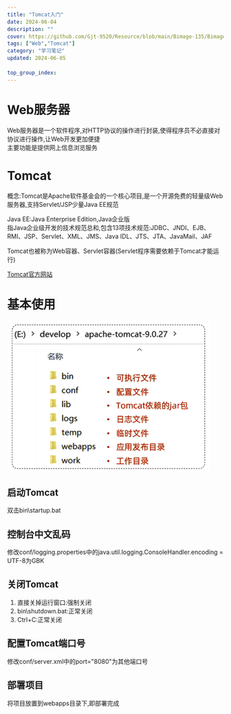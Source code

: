 ```yaml
---
title: "Tomcat入门"
date: 2024-06-04
description: ""
cover: https://github.com/Gjt-9520/Resource/blob/main/Bimage-135/Bimage37.jpg?raw=true
tags: ["Web","Tomcat"]
category: "学习笔记"
updated: 2024-06-05
 
top_group_index: 
---
```


# Web服务器

Web服务器是一个软件程序,对HTTP协议的操作进行封装,使得程序员不必直接对协议进行操作,让Web开发更加便捷                 
主要功能是提供网上信息浏览服务

# Tomcat

概念:Tomcat是Apache软件基金会的一个核心项目,是一个开源免费的轻量级Web服务器,支持Servlet/JSP少量Java EE规范

Java EE:Java Enterprise Edition,Java企业版                  
指Java企业级开发的技术规范总和,包含13项技术规范:JDBC、JNDI、EJB、RMI、JSP、Servlet、XML、JMS、Java IDL、JTS、JTA、JavaMail、JAF

Tomcat也被称为Web容器、Servlet容器(Servlet程序需要依赖于Tomcat才能运行)

[Tomcat官方网站](https://tomcat.apache.org/)

# 基本使用

![Tomcat目录结构](../images/Tomcat文件目录.png)

## 启动Tomcat

双击bin\startup.bat

## 控制台中文乱码 

修改conf/logging.properties中的java.util.logging.ConsoleHandler.encoding = UTF-8为GBK

## 关闭Tomcat

1. 直接关掉运行窗口:强制关闭
2. bin\shutdown.bat:正常关闭
3. Ctrl+C:正常关闭

## 配置Tomcat端口号

修改conf/server.xml中的port="8080"为其他端口号      

## 部署项目

将项目放置到webapps目录下,即部署完成